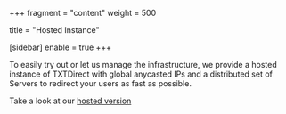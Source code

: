 +++
fragment = "content"
weight = 500

title = "Hosted Instance"

[sidebar]
  enable = true
+++

To easily try out or let us manage the infrastructure, we provide a hosted instance of TXTDirect with global anycasted IPs and a distributed set of Servers to redirect your users as fast as possible.

Take a look at our [hosted version](/hosted/)
